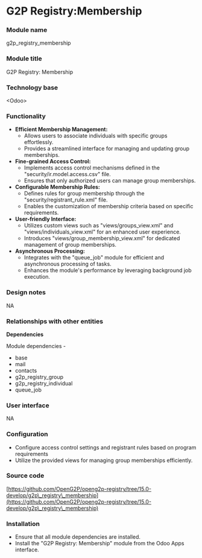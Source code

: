 # G2P Registry:Membership

### Module name

g2p\_registry\_membership

### Module title

G2P Registry: Membership

### Technology base

\<Odoo>

### Functionality

* **Efficient Membership Management:**
  * Allows users to associate individuals with specific groups effortlessly.
  * Provides a streamlined interface for managing and updating group memberships.
* **Fine-grained Access Control:**
  * Implements access control mechanisms defined in the "security/ir.model.access.csv" file.
  * Ensures that only authorized users can manage group memberships.
* **Configurable Membership Rules:**
  * Defines rules for group membership through the "security/registrant\_rule.xml" file.
  * Enables the customization of membership criteria based on specific requirements.
* **User-friendly Interface:**
  * Utilizes custom views such as "views/groups\_view.xml" and "views/individuals\_view.xml" for an enhanced user experience.
  * Introduces "views/group\_membership\_view.xml" for dedicated management of group memberships.
* **Asynchronous Processing:**
  * Integrates with the "queue\_job" module for efficient and asynchronous processing of tasks.
  * Enhances the module's performance by leveraging background job execution.

### Design notes

NA

### Relationships with other entities

**Dependencies**

Module dependencies -&#x20;

* base
* mail
* contacts
* g2p\_registry\_group
* g2p\_registry\_individual
*   queue\_job



### User interface

NA

### Configuration

* Configure access control settings and registrant rules based on program requirements
* Utilize the provided views for managing group memberships efficiently.



### Source code

[https://github.com/OpenG2P/openg2p-registry/tree/15.0-develop/g2p\_registry\_membership](https://github.com/OpenG2P/openg2p-registry/tree/15.0-develop/g2p\_registry\_membership)

### Installation

* Ensure that all module dependencies are installed.
* Install the "G2P Registry: Membership" module from the Odoo Apps interface.
